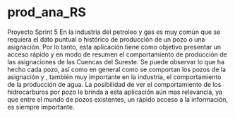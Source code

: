 # prod_ana_RS
Proyecto Sprint 5
En la industria del petroleo y gas es muy común que se requiera el dato puntual o histórico de producción de un pozo o una asignación.
Por lo tanto, esta aplicación tiene como objetivo presentar un acceso rápido y en modo de resumen el comportamiento de producción de las
asignaciones de las Cuencas del Sureste. Se puede observar lo que ha hecho cada pozo, así como en general como se comportan los pozos 
de la asignación y , también muy importante en la industria, el comportamiento de la producción de agua. La posibilidad de ver el comportamiento
de los hidrocarburos por pozo le brinda a esta aplicación aún mas relevancia, ya que entre el mundo de pozos existentes, un rápido 
acceso a la información, es siempre importante.